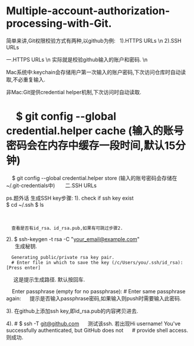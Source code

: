 # Multiple-account-authorization-processing-with-Git.

简单来讲,Git权限校验方式有两种,以github为例: 
  1).HTTPS URLs \n
  2).SSH URLs
 
 
一.HTTPS URLs \n
实际就是校验github输入的账户和密码. \n

Mac系统中:keychain会存储用户第一次输入的账户密码,下次访问仓库时自动读取,不必重复输入.

非Mac:Git提供credential helper机制,下次访问时自动读取.
#       $ git config --global credential.helper cache (输入的账号密码会在内存中缓存一段时间,默认15分钟)
       $ git config --global credential.helper store (输入的账号密码会存储在 ~/.git-credentials中)
      
二.SSH URLs 

ps.题外话
生成SSH key步骤: 
  1). 
  check if ssh key exist  
  $ cd ~/.ssh   $ ls
   
        
      
      查看是否有id_rsa、id_rsa.pub,如果有可跳过步骤2.
  
  2). $ ssh-keygen -t rsa -C "your_email@example.com"  
      
      生成秘钥. 
      
      Generating public/private rsa key pair.
      # Enter file in which to save the key (/c/Users/you/.ssh/id_rsa): [Press enter] 
      这是提示生成路径. 默认按回车.
      
      Enter passphrase (empty for no passphrase): 
      # Enter same passphrase again:
      提示是否输入passphrase密码,如果输入则push时需要输入此密码. 
      
  3). 在github上添加ssh key,即id_rsa.pub的内容拷贝进去. 
  
  4). # $ ssh -T git@github.com
      测试该ssh. 
      若出现Hi username! You've successfully authenticated, but GitHub does not
      # provide shell access. 则成功. 
      
      
